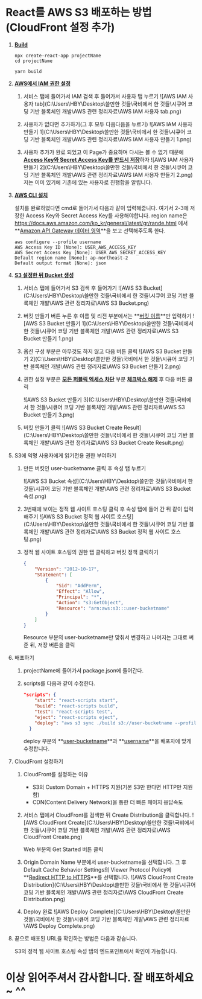 # React를 AWS S3 배포하는 방법(CloudFront 설정 추가)

1. **<u>Build</u>**

   ```react
   npx create-react-app projectName
   cd projectName
   
   yarn build
   ```

2. **<u>AWS에서 IAM 권한 설정</u>** 

   1. 서비스 탭에 들어가서 IAM 검색 후 들어가서 사용자 탭 누르기
      ![AWS IAM 사용자 tab](C:\Users\HBY\Desktop\쓸만한 것들\국비에서 한 것들\시큐어 코딩 기반 블록체인 개발\AWS 관련 정리자료\AWS IAM 사용자 tab.png)

   2. 사용자가 없다면 추가하기(그 후 모두 다음다음을 누르기)
      ![AWS IAM 사용자 만들기 1](C:\Users\HBY\Desktop\쓸만한 것들\국비에서 한 것들\시큐어 코딩 기반 블록체인 개발\AWS 관련 정리자료\AWS IAM 사용자 만들기 1.png)
   3. 사용자 추가가 완료 되었고 이 Page가 중요하며 다시는 볼 수 없기 때문에 <u>**Access Key와 Secret Access Key를 반드시 저장**</u>하자
      ![AWS IAM 사용자 만들기 2](C:\Users\HBY\Desktop\쓸만한 것들\국비에서 한 것들\시큐어 코딩 기반 블록체인 개발\AWS 관련 정리자료\AWS IAM 사용자 만들기 2.png)
      저는 이미 있기에 기존에 있는 사용자로 진행함을 알립니다. 

3. **<u>AWS CLI 설치</u>**

   설치를 완료하였다면 cmd로 들어가서 다음과 같이 입력해줍니다. 
   여기서 2-3에 저장한 Access Key와 Secret Access Key를 사용해야합니다. 
   region name은 https://docs.aws.amazon.com/ko_kr/general/latest/gr/rande.html 에서 **<u>Amazon API Gateway 데이터 영역</u>**을 보고 선택해주도록 한다. 

   ```
   aws configure --profile username
   AWS Access Key ID [None]: USER_AWS_ACCESS_KEY
   AWS Secret Access Key [None]: USER_AWS_SECRET_ACCESS_KEY
   Default region name [None]: ap-northeast-2
   Default output format [None]: json
   ```

4. **<u>S3 설정한 뒤 Bucket 생성</u>**

   1. 서비스 탭에 들어가서 S3 검색 후 들어가기
      ![AWS S3 Bucket](C:\Users\HBY\Desktop\쓸만한 것들\국비에서 한 것들\시큐어 코딩 기반 블록체인 개발\AWS 관련 정리자료\AWS S3 Bucket.png)

   2. 버킷 만들기 버튼 누른 후 이름 및 리전 부분에서는 **<u>버킷 이름</u>**만 입력하기
      ![AWS S3 Bucket 만들기 1](C:\Users\HBY\Desktop\쓸만한 것들\국비에서 한 것들\시큐어 코딩 기반 블록체인 개발\AWS 관련 정리자료\AWS S3 Bucket 만들기 1.png)

   3. 옵션 구성 부분은 아무것도 하지 않고 다음 버튼 클릭
      ![AWS S3 Bucket 만들기 2](C:\Users\HBY\Desktop\쓸만한 것들\국비에서 한 것들\시큐어 코딩 기반 블록체인 개발\AWS 관련 정리자료\AWS S3 Bucket 만들기 2.png)

   4. 권한 설정 부분은 **<u>모든 퍼블릭 엑세스 차단</u>** 부분 **<u>체크박스 해제</u>** 후 다음 버튼 클릭

      ![AWS S3 Bucket 만들기 3](C:\Users\HBY\Desktop\쓸만한 것들\국비에서 한 것들\시큐어 코딩 기반 블록체인 개발\AWS 관련 정리자료\AWS S3 Bucket 만들기 3.png)

   5. 버킷 만들기 클릭
      ![AWS S3 Bucket Create Result](C:\Users\HBY\Desktop\쓸만한 것들\국비에서 한 것들\시큐어 코딩 기반 블록체인 개발\AWS 관련 정리자료\AWS S3 Bucket Create Result.png)

5. S3에 익명 사용자에게 읽기전용 권한 부여하기

   1. 만든 버킷인 user-bucketname 클릭 후 속성 탭 누르기 

      ![AWS S3 Bucket 속성](C:\Users\HBY\Desktop\쓸만한 것들\국비에서 한 것들\시큐어 코딩 기반 블록체인 개발\AWS 관련 정리자료\AWS S3 Bucket 속성.png)

   2. 3번째에 보이는 정적 웹 사이트 호스팅 클릭 후 속성 탭에 들어 간 뒤 같이 입력해주기
      ![AWS S3 Bucket 정적 웹 사이트 호스팅](C:\Users\HBY\Desktop\쓸만한 것들\국비에서 한 것들\시큐어 코딩 기반 블록체인 개발\AWS 관련 정리자료\AWS S3 Bucket 정적 웹 사이트 호스팅.png)

   3. 정적 웹 사이트 호스팅의 권한 탭 클릭하고 버킷 정책 클릭하기

      ```json
      {
          "Version": "2012-10-17",
          "Statement": [
              {
                  "Sid": "AddPerm",
                  "Effect": "Allow",
                  "Principal": "*",
                  "Action": "s3:GetObject",
                  "Resource": "arn:aws:s3:::user-bucketname"
              }
          ]
      }
      ```

      Resource 부분의 user-bucketname만 맞춰서 변경하고 나머지는 그대로 써준 뒤, 저장 버튼을 클릭

6. 배포하기 

   1. projectName에 들어가서 package.json에 들어간다. 

   2. scripts를 다음과 같이 수정한다. 

      ```json
      "scripts": {
          "start": "react-scripts start",
          "build": "react-scripts build",
          "test": "react-scripts test",
          "eject": "react-scripts eject",
          "deploy": "aws s3 sync ./build s3://user-bucketname --profile=username"
        }
      ```

      deploy 부분의 **<u>user-bucketname</u>**과 **<u>username</u>**을 배포자에 맞게 수정합니다. 

7. CloudFront 설정하기

   1. CloudFront를 설정하는 이유

      - S3의 Custom Domain + HTTPS 지원(기본 S3만 한다면 HTTP만 지원함)
      - CDN(Content Delivery Network)을 통한 더 빠른 페이지 응답속도

   2. 서비스 탭에서 CloudFront를 검색한 뒤 Create Distribution을 클릭합니다. 
      ![AWS CloudFront Create](C:\Users\HBY\Desktop\쓸만한 것들\국비에서 한 것들\시큐어 코딩 기반 블록체인 개발\AWS 관련 정리자료\AWS CloudFront Create.png)

      Web 부분의 Get Started 버튼 클릭

   3. Origin Domain Name 부분에서 user-bucketname을 선택합니다. 
      그 후 Default Cache Behavior Settings의 Viewer Protocol Policy에 **<u>Redirect HTTP to HTTPS</u>**를 선택합니다. 
      ![AWS CloudFront Create Distribution](C:\Users\HBY\Desktop\쓸만한 것들\국비에서 한 것들\시큐어 코딩 기반 블록체인 개발\AWS 관련 정리자료\AWS CloudFront Create Distribution.png)

   4. Deploy 완료
      ![AWS Deploy Complete](C:\Users\HBY\Desktop\쓸만한 것들\국비에서 한 것들\시큐어 코딩 기반 블록체인 개발\AWS 관련 정리자료\AWS Deploy Complete.png)

8. 끝으로 배포된 URL을 확인하는 방법은 다음과 같습니다. 

   S3의 정적 웹 사이트 호스팅 속성 탭의 엔드포인트에서 확인이 가능합니다. 

# **이상 읽어주셔서 감사합니다. 잘 배포하세요~ ^^**

